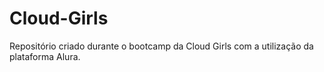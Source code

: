 # Cloud-Girls
 Repositório criado durante o bootcamp da Cloud Girls com a utilização da plataforma Alura.
